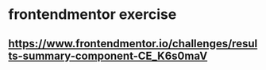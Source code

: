 # frontendmentor exercise
## https://www.frontendmentor.io/challenges/results-summary-component-CE_K6s0maV